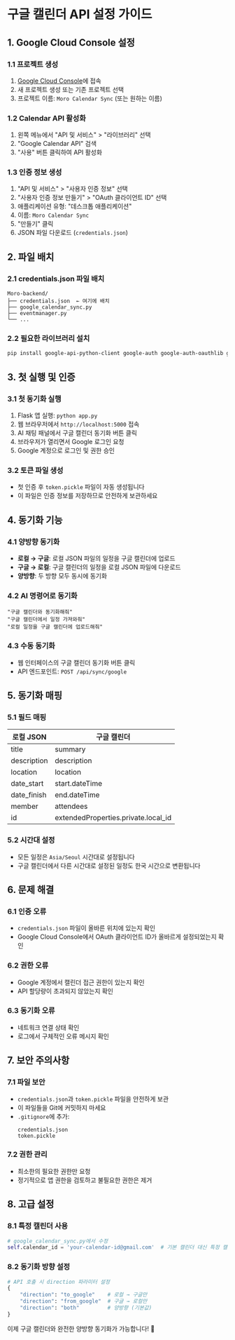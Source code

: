 # 구글 캘린더 API 설정 가이드

## 1. Google Cloud Console 설정

### 1.1 프로젝트 생성
1. [Google Cloud Console](https://console.cloud.google.com/)에 접속
2. 새 프로젝트 생성 또는 기존 프로젝트 선택
3. 프로젝트 이름: `Moro Calendar Sync` (또는 원하는 이름)

### 1.2 Calendar API 활성화
1. 왼쪽 메뉴에서 "API 및 서비스" > "라이브러리" 선택
2. "Google Calendar API" 검색
3. "사용" 버튼 클릭하여 API 활성화

### 1.3 인증 정보 생성
1. "API 및 서비스" > "사용자 인증 정보" 선택
2. "사용자 인증 정보 만들기" > "OAuth 클라이언트 ID" 선택
3. 애플리케이션 유형: "데스크톱 애플리케이션"
4. 이름: `Moro Calendar Sync`
5. "만들기" 클릭
6. JSON 파일 다운로드 (`credentials.json`)

## 2. 파일 배치

### 2.1 credentials.json 파일 배치
```
Moro-backend/
├── credentials.json  ← 여기에 배치
├── google_calendar_sync.py
├── eventmanager.py
└── ...
```

### 2.2 필요한 라이브러리 설치
```bash
pip install google-api-python-client google-auth google-auth-oauthlib google-auth-httplib2
```

## 3. 첫 실행 및 인증

### 3.1 첫 동기화 실행
1. Flask 앱 실행: `python app.py`
2. 웹 브라우저에서 `http://localhost:5000` 접속
3. AI 채팅 패널에서 구글 캘린더 동기화 버튼 클릭
4. 브라우저가 열리면서 Google 로그인 요청
5. Google 계정으로 로그인 및 권한 승인

### 3.2 토큰 파일 생성
- 첫 인증 후 `token.pickle` 파일이 자동 생성됩니다
- 이 파일은 인증 정보를 저장하므로 안전하게 보관하세요

## 4. 동기화 기능

### 4.1 양방향 동기화
- **로컬 → 구글**: 로컬 JSON 파일의 일정을 구글 캘린더에 업로드
- **구글 → 로컬**: 구글 캘린더의 일정을 로컬 JSON 파일에 다운로드
- **양방향**: 두 방향 모두 동시에 동기화

### 4.2 AI 명령어로 동기화
```
"구글 캘린더와 동기화해줘"
"구글 캘린더에서 일정 가져와줘"
"로컬 일정을 구글 캘린더에 업로드해줘"
```

### 4.3 수동 동기화
- 웹 인터페이스의 구글 캘린더 동기화 버튼 클릭
- API 엔드포인트: `POST /api/sync/google`

## 5. 동기화 매핑

### 5.1 필드 매핑
| 로컬 JSON | 구글 캘린더 |
|-----------|-------------|
| title | summary |
| description | description |
| location | location |
| date_start | start.dateTime |
| date_finish | end.dateTime |
| member | attendees |
| id | extendedProperties.private.local_id |

### 5.2 시간대 설정
- 모든 일정은 `Asia/Seoul` 시간대로 설정됩니다
- 구글 캘린더에서 다른 시간대로 설정된 일정도 한국 시간으로 변환됩니다

## 6. 문제 해결

### 6.1 인증 오류
- `credentials.json` 파일이 올바른 위치에 있는지 확인
- Google Cloud Console에서 OAuth 클라이언트 ID가 올바르게 설정되었는지 확인

### 6.2 권한 오류
- Google 계정에서 캘린더 접근 권한이 있는지 확인
- API 할당량이 초과되지 않았는지 확인

### 6.3 동기화 오류
- 네트워크 연결 상태 확인
- 로그에서 구체적인 오류 메시지 확인

## 7. 보안 주의사항

### 7.1 파일 보안
- `credentials.json`과 `token.pickle` 파일을 안전하게 보관
- 이 파일들을 Git에 커밋하지 마세요
- `.gitignore`에 추가:
  ```
  credentials.json
  token.pickle
  ```

### 7.2 권한 관리
- 최소한의 필요한 권한만 요청
- 정기적으로 앱 권한을 검토하고 불필요한 권한은 제거

## 8. 고급 설정

### 8.1 특정 캘린더 사용
```python
# google_calendar_sync.py에서 수정
self.calendar_id = 'your-calendar-id@gmail.com'  # 기본 캘린더 대신 특정 캘린더 사용
```

### 8.2 동기화 방향 설정
```python
# API 호출 시 direction 파라미터 설정
{
    "direction": "to_google"    # 로컬 → 구글만
    "direction": "from_google"  # 구글 → 로컬만
    "direction": "both"         # 양방향 (기본값)
}
```

이제 구글 캘린더와 완전한 양방향 동기화가 가능합니다! 🎉
